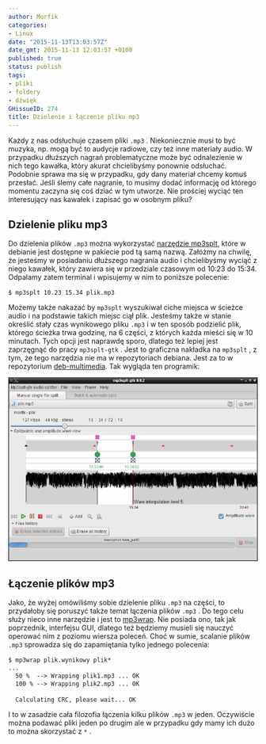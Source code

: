 ```yaml
---
author: Morfik
categories:
- Linux
date: "2015-11-13T13:03:57Z"
date_gmt: 2015-11-13 12:03:57 +0100
published: true
status: publish
tags:
- pliki
- foldery
- dźwięk
GHissueID: 274
title: Dzielenie i łączenie pliku mp3
---
```


Każdy z nas odsłuchuje czasem pliki `.mp3` . Niekoniecznie musi to być muzyka, np. mogą być to
audycje radiowe, czy też inne materiały audio. W przypadku dłuższych nagrań problematyczne może być
odnalezienie w nich tego kawałka, który akurat chcielibyśmy ponownie odsłuchać. Podobnie sprawa ma
się w przypadku, gdy dany materiał chcemy komuś przesłać. Jeśli ślemy całe nagranie, to musimy dodać
informację od którego momentu zaczyna się coś dziać w tym utworze. Nie prościej wyciąć ten
interesujący nas kawałek i zapisać go w osobnym pliku?

<!--more-->
## Dzielenie pliku mp3

Do dzielenia plików `.mp3` można wykorzystać [narzędzie
mp3splt](http://mp3splt.sourceforge.net/mp3splt_page/home.php), które w debianie jest dostępne w
pakiecie pod tą samą nazwą. Załóżmy na chwilę, że jesteśmy w posiadaniu dłuższego nagrania audio i
chcielibyśmy wyciąć z niego kawałek, który zawiera się w przedziale czasowym od 10:23 do 15:34.
Odpalamy zatem terminal i wpisujemy w nim to poniższe polecenie:

    $ mp3splt 10.23 15.34 plik.mp3

Możemy także nakazać by `mp3splt` wyszukiwał ciche miejsca w ścieżce audio i na podstawie takich
miejsc ciął plik. Jesteśmy także w stanie określić stały czas wynikowego pliku `.mp3` i w ten sposób
podzielić plik, którego ścieżka trwa godzinę, na 6 części, z których każda mieści się w 10 minutach.
Tych opcji jest naprawdę sporo, dlatego też lepiej jest zaprzęgnąć do pracy `mp3splt-gtk` . Jest to
graficzna nakładka na `mp3splt` , z tym, że tego narzędzia nie ma w repozytoriach debiana. Jest za
to w repozytorium [deb-multimedia](http://www.deb-multimedia.org/). Tak wygląda ten programik:

![](/img/2015/11/1.dzielenie-pliku-mp3-na-czesci.png#huge)

## Łączenie plików mp3

Jako, że wyżej omówiliśmy sobie dzielenie pliku `.mp3` na części, to przydałoby się poruszyć także
temat łączenia plików `.mp3` . Do tego celu służy nieco inne narzędzie i jest to
[mp3wrap](http://mp3wrap.sourceforge.net/). Nie posiada ono, tak jak poprzednik, interfejsu GUI,
dlatego też będziemy musieli się nauczyć operować nim z poziomu wiersza poleceń. Choć w sumie,
scalanie plików `.mp3` sprowadza się do zapamiętania tylko jednego polecenia:

    $ mp3wrap plik.wynikowy plik*
    ...
      50 %  --> Wrapping plik1.mp3 ... OK
      100 % --> Wrapping plik2.mp3 ... OK

      Calculating CRC, please wait... OK

I to w zasadzie cała filozofia łączenia kilku plików `.mp3` w jeden. Oczywiście można podawać pliki
jeden po drugim ale w przypadku gdy mamy ich dużo to można skorzystać z `*` .
